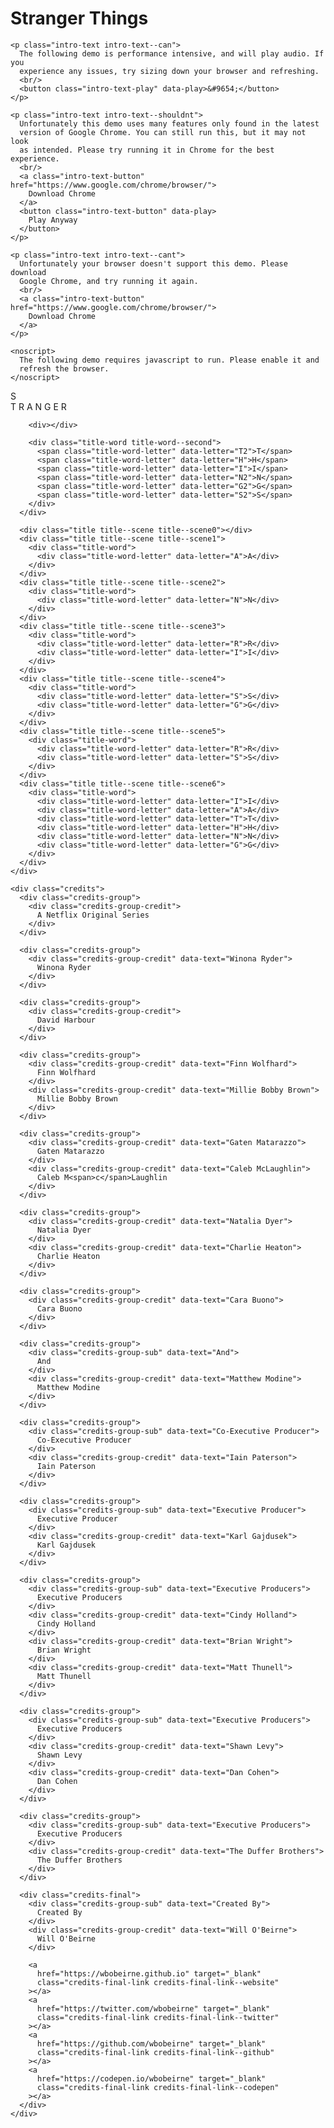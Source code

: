 <head>
  <title>Stranger Things</title>
  <meta name="viewport" content="width=device-width, initial-scale=1">

  <link rel="stylesheet" type="text/css" href="./output/styles.css"/>
  <script src="https://cdnjs.cloudflare.com/ajax/libs/modernizr/2.8.3/modernizr.min.js"></script>
  <script src="./output/script.js"></script>
</head>
<body>
  <div class="intro">
    <h1 class="intro-title">Stranger Things</h1>

    <p class="intro-text intro-text--can">
      The following demo is performance intensive, and will play audio. If you
      experience any issues, try sizing down your browser and refreshing.
      <br/>
      <button class="intro-text-play" data-play>&#9654;</button>
    </p>

    <p class="intro-text intro-text--shouldnt">
      Unfortunately this demo uses many features only found in the latest
      version of Google Chrome. You can still run this, but it may not look
      as intended. Please try running it in Chrome for the best experience.
      <br/>
      <a class="intro-text-button" href="https://www.google.com/chrome/browser/">
        Download Chrome
      </a>
      <button class="intro-text-button" data-play>
        Play Anyway
      </button>
    </p>

    <p class="intro-text intro-text--cant">
      Unfortunately your browser doesn't support this demo. Please download
      Google Chrome, and try running it again.
      <br/>
      <a class="intro-text-button" href="https://www.google.com/chrome/browser/">
        Download Chrome
      </a>
    </p>

    <noscript>
      The following demo requires javascript to run. Please enable it and
      refresh the browser.
    </noscript>
  </div>

  <div class="viewport">
    <div class="scene">
      <div class="title title--full">
        <div class="title-word">
          <span class="title-word-letter" data-letter="S1">
            <span class="title-word-letter-large">S</span>
            <div class="titlebar titlebar--left"></div>
          </span>
          <span class="title-word-letter" data-letter="T1">T</span>
          <span class="title-word-letter" data-letter="R1">R</span>
          <span class="title-word-letter" data-letter="A">A</span>
          <span class="title-word-letter" data-letter="N1">N</span>
          <span class="title-word-letter" data-letter="G1">G</span>
          <span class="title-word-letter" data-letter="E">E</span>
          <span class="title-word-letter" data-letter="R2">
            <span class="title-word-letter-large">R</span>
            <div class="titlebar titlebar--right"></div>
          </span>
          <div class="titlebar titlebar--top"></div>
        </div>

        <div></div>

        <div class="title-word title-word--second">
          <span class="title-word-letter" data-letter="T2">T</span>
          <span class="title-word-letter" data-letter="H">H</span>
          <span class="title-word-letter" data-letter="I">I</span>
          <span class="title-word-letter" data-letter="N2">N</span>
          <span class="title-word-letter" data-letter="G2">G</span>
          <span class="title-word-letter" data-letter="S2">S</span>
        </div>
      </div>

      <div class="title title--scene title--scene0"></div>
      <div class="title title--scene title--scene1">
        <div class="title-word">
          <div class="title-word-letter" data-letter="A">A</div>
        </div>
      </div>
      <div class="title title--scene title--scene2">
        <div class="title-word">
          <div class="title-word-letter" data-letter="N">N</div>
        </div>
      </div>
      <div class="title title--scene title--scene3">
        <div class="title-word">
          <div class="title-word-letter" data-letter="R">R</div>
          <div class="title-word-letter" data-letter="I">I</div>
        </div>
      </div>
      <div class="title title--scene title--scene4">
        <div class="title-word">
          <div class="title-word-letter" data-letter="S">S</div>
          <div class="title-word-letter" data-letter="G">G</div>
        </div>
      </div>
      <div class="title title--scene title--scene5">
        <div class="title-word">
          <div class="title-word-letter" data-letter="R">R</div>
          <div class="title-word-letter" data-letter="S">S</div>
        </div>
      </div>
      <div class="title title--scene title--scene6">
        <div class="title-word">
          <div class="title-word-letter" data-letter="I">I</div>
          <div class="title-word-letter" data-letter="A">A</div>
          <div class="title-word-letter" data-letter="T">T</div>
          <div class="title-word-letter" data-letter="H">H</div>
          <div class="title-word-letter" data-letter="N">N</div>
          <div class="title-word-letter" data-letter="G">G</div>
        </div>
      </div>
    </div>

    <div class="credits">
      <div class="credits-group">
        <div class="credits-group-credit">
          A Netflix Original Series
        </div>
      </div>

      <div class="credits-group">
        <div class="credits-group-credit" data-text="Winona Ryder">
          Winona Ryder
        </div>
      </div>

      <div class="credits-group">
        <div class="credits-group-credit">
          David Harbour
        </div>
      </div>

      <div class="credits-group">
        <div class="credits-group-credit" data-text="Finn Wolfhard">
          Finn Wolfhard
        </div>
        <div class="credits-group-credit" data-text="Millie Bobby Brown">
          Millie Bobby Brown
        </div>
      </div>

      <div class="credits-group">
        <div class="credits-group-credit" data-text="Gaten Matarazzo">
          Gaten Matarazzo
        </div>
        <div class="credits-group-credit" data-text="Caleb McLaughlin">
          Caleb M<span>c</span>Laughlin
        </div>
      </div>

      <div class="credits-group">
        <div class="credits-group-credit" data-text="Natalia Dyer">
          Natalia Dyer
        </div>
        <div class="credits-group-credit" data-text="Charlie Heaton">
          Charlie Heaton
        </div>
      </div>

      <div class="credits-group">
        <div class="credits-group-credit" data-text="Cara Buono">
          Cara Buono
        </div>
      </div>

      <div class="credits-group">
        <div class="credits-group-sub" data-text="And">
          And
        </div>
        <div class="credits-group-credit" data-text="Matthew Modine">
          Matthew Modine
        </div>
      </div>

      <div class="credits-group">
        <div class="credits-group-sub" data-text="Co-Executive Producer">
          Co-Executive Producer
        </div>
        <div class="credits-group-credit" data-text="Iain Paterson">
          Iain Paterson
        </div>
      </div>

      <div class="credits-group">
        <div class="credits-group-sub" data-text="Executive Producer">
          Executive Producer
        </div>
        <div class="credits-group-credit" data-text="Karl Gajdusek">
          Karl Gajdusek
        </div>
      </div>

      <div class="credits-group">
        <div class="credits-group-sub" data-text="Executive Producers">
          Executive Producers
        </div>
        <div class="credits-group-credit" data-text="Cindy Holland">
          Cindy Holland
        </div>
        <div class="credits-group-credit" data-text="Brian Wright">
          Brian Wright
        </div>
        <div class="credits-group-credit" data-text="Matt Thunell">
          Matt Thunell
        </div>
      </div>

      <div class="credits-group">
        <div class="credits-group-sub" data-text="Executive Producers">
          Executive Producers
        </div>
        <div class="credits-group-credit" data-text="Shawn Levy">
          Shawn Levy
        </div>
        <div class="credits-group-credit" data-text="Dan Cohen">
          Dan Cohen
        </div>
      </div>

      <div class="credits-group">
        <div class="credits-group-sub" data-text="Executive Producers">
          Executive Producers
        </div>
        <div class="credits-group-credit" data-text="The Duffer Brothers">
          The Duffer Brothers
        </div>
      </div>

      <div class="credits-final">
        <div class="credits-group-sub" data-text="Created By">
          Created By
        </div>
        <div class="credits-group-credit" data-text="Will O'Beirne">
          Will O'Beirne
        </div>

        <a
          href="https://wbobeirne.github.io" target="_blank"
          class="credits-final-link credits-final-link--website"
        ></a>
        <a
          href="https://twitter.com/wbobeirne" target="_blank"
          class="credits-final-link credits-final-link--twitter"
        ></a>
        <a
          href="https://github.com/wbobeirne" target="_blank"
          class="credits-final-link credits-final-link--github"
        ></a>
        <a
          href="https://codepen.io/wbobeirne" target="_blank"
          class="credits-final-link credits-final-link--codepen"
        ></a>
      </div>
    </div>
  </div>

  <div class="vignette"></div>
  <div class="grain"></div>
  <div class="letterbox">
    <div class="letterbox-cover letterbox-cover--top"></div>
    <div class="letterbox-cover letterbox-cover--left"></div>
    <div class="letterbox-cover letterbox-cover--right"></div>
    <div class="letterbox-cover letterbox-cover--bottom"></div>
  </div>
</body>
